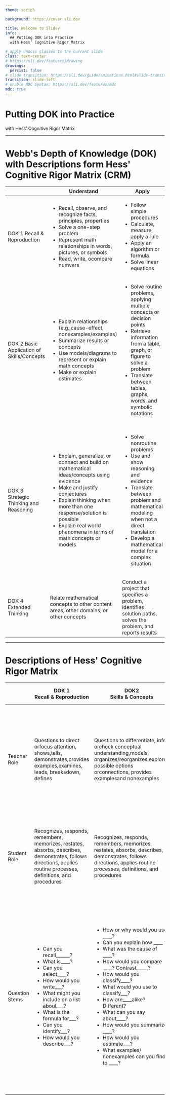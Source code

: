```yaml
---
theme: seriph

background: https://cover.sli.dev

title: Welcome to Slidev
info: |
  ## Putting DOK into Practice
  with Hess’ Cognitive Rigor Matrix

# apply unocss classes to the current slide
class: text-center
# https://sli.dev/features/drawing
drawings:
  persist: false
# slide transition: https://sli.dev/guide/animations.html#slide-transitions
transition: slide-left
# enable MDC Syntax: https://sli.dev/features/mdc
mdc: true
---
```


# Putting DOK into Practice 

with Hess’ Cognitive Rigor Matrix


<!--
Title Page
-->

---

# Webb's Depth of Knowledge (DOK) with Descriptions form Hess' Cognitive Rigor Matrix (CRM)

<div class="fancy-table-container">
  <table class="fancy-table">
    <thead>
      <tr>
        <th></th>
        <th>Understand</th>
        <th>Apply</th>
        <th>Analyze</th>
        <th>Examples</th>
      </tr>
    </thead>
    <tbody>
      <tr>
        <td>DOK 1 Recall & Reproduction</td>
        <td>
          <ul>
            <li>Recall, observe, and recognize facts, principles, properties</li>
            <li>Solve a one-step problem</li>
            <li>Represent math relationships in words, pictures, or symbols</li>
            <li>Read, write, ocompare numvers</li>
          </ul>
        </td>
        <td>
          <ul>
            <li>Follow simple procedures</li>
            <li>Calculate, measure, apply a rule</li>
            <li>Apply an algorithm or formula</li>
            <li>Solve linear equations</li>
           </ul>
         </td>
         <td>
           <ul>
             <li>Retrieve information from a table or graph to answer a question</li>
            <li>Identify whether specific information is contained in graphic representations</li>
            <li>Identify a pattern/trend</li>
           </ul>
         </td> 
         <td> <p>Multiply 29 × 56</p> === <p>Graph y = 2x + 5</p></td>
      </tr>
      <tr>
        <td>DOK 2 Basic Application of Skills/Concepts</td>
        <td>
          <ul>
            <li>Explain relationships (e.g.,cause-effect, nonexamples/examples)</li>
            <li>Summarize results or concepts</li>
            <li>Use models/diagrams to represent or explain math concepts</li>
            <li>Make or explain estimates</li>
          </ul>
        </td>
        <td>
          <ul>
            <li>Solve routine problems, applying multiple concepts or decision points</li>
            <li>Retrieve information from a table, graph, or figure to solve a problem</li>
            <li>Translate between tables, graphs, words, and symbolic notations </li>
          </ul>
          </td>
        <td>
          <ul>
            <li>Categorize, classify, and/or organize materials, data, or figures based on characteristics</li>
            <li>Compare/contrast figures or data</li>
            <li>Organize data and select appropriate display</li>
            <li>Extend a pattern</li>
          </ul>
        </td>
        <td>
          <ul>
            <li>Estimate 29 × 56.</li>
            <li>Explain your reasoning for how you made your estimate.</li>
            <li>>Use an area model to demonstrate 29 × 56.</li>
          </ul>
        <p>compare the graphs of y = 2x + 5 and y = –2x + 5</p>
        </td>
      </tr>
      <tr>
        <td>DOK 3 Strategic Thinking and Reasoning</td>
        <td>
          <ul>
            <li>Explain, generalize, or connect and build on mathematical ideas/concepts using evidence</li>
            <li>Make and justify conjectures</li>
            <li>Explain thinking when more than one response/solution is possible</li>
            <li>Explain real world phenomena in terms of math concepts or models</li>
          </ul>
        </td>
        <td>
          <ul>
            <li>Solve nonroutine problems</li>
            <li>Use and show reasoning and evidence</li>
            <li>Translate between problem and mathematical modeling when not a direct translation</li>
            <li>Develop a mathematical model for a complex situation</li>
          </ul>
        </td>
        <td>
          <ul>
            <li>Generalize a pattern</li>
            <li>Analyze similarities/differences between procedures or solutions</li>
            <li>Analyze and draw conclusions from data, citing evidence</li>
            <li>Cite evidence and develop a logical argument for solutions</li>
          </ul>
        </td>
        <td>
          <ul>
            <li>Compare two different methods for determining the product for 29 × 56.</li>
            <li>When is each method the “best” to use? Why?</li>
          </ul>
          ---
          <p>Create an equation to model the approximate speed of a runner during an 800 km race.</p>
        </td>
      </tr>
      <tr>
        <td>DOK 4 Extended Thinking</td>
        <td>Relate mathematical concepts to other content areas, other domains, or other concepts</td>
        <td>Conduct a project that specifies a problem, identifies solution paths, solves the problem, and reports results</td>
        <td>Apply understanding in a novel way, provide argument or justification for the application</td>
        <td>Create a graph showing the distance of the moon from your home over a three month period.</td>   
      </tr>
    </tbody>
  </table>
</div>

---

# Descriptions of Hess' Cognitive Rigor Matrix

<div class="fancy-table-container">
  <table class="fancy-table">
    <thead>
      <tr>
        <th></th>
        <th>DOK 1</br>Recall & Reproduction</th>
        <th>DOK2</br>Skills & Concepts</th>
        <th>DOK 3</br>Strategic Thinking/ Reasoning</th>
        <th>DOK 4 Extended Thinkings</th>
      </tr>
    </thead>
    <tbody>
      <tr>
        <td>Teacher Role</td>
        <td>Questions to direct orfocus attention, shows,tells, demonstrates,provides examples,examines, leads, breaksdown, defines</td>
        <td>Questions to differentiate, infer, orcheck conceptual understanding,models, organizes/reorganizes,explores possible options orconnections, provides examplesand nonexamples</td>
        <td>Questions to probe reasoning andunderlying thinking, asks openended questions, acts as a resourceand coach, provides criteria andexamples for making judgments andsupporting claims, encourages multipleapproaches and solutions; determineswhen/where (text, concept) depth andexploration is most appropriate</td>
        <td>Questions to extend thinking andbroaden perspectives; facilitatesteaming, collaboration, self-evaluation </td>
      </tr>
      <tr>
        <td>Student Role</td>
        <td>Recognizes, responds, remembers, memorizes, restates, absorbs, describes, demonstrates, follows directions, applies routine processes, definitions, and procedures</td>
        <td>Recognizes, responds, remembers, memorizes, restates, absorbs, describes, demonstrates, follows directions, applies routine processes, definitions, and procedures</td>
        <td>Uncovers and selects relevant and credible supporting evidence for analyses, critiques, debates, claims, and judgments; plans, initiates questions, disputes, argues, tests ideas/solutions, sustains inquiry into topics or deeper problems, applies to the real world</td>
        <td>Designs, takes risks, researches synthesizing multiple resources, collaborates, plans, organizes, and modifies, creates concrete tangible product</td>
      </tr>
      <tr>
        <td>Question Stems</td>
        <td>
          <ul>
            <li> Can you recall______?</li>
            <li>What is____?</li>
            <li>Can you select____?</li>
            <li>How would you
            write___?</li>
            <li>What might you include
            on a list about___?</li>
            <li>What is the formula
            for___?</li>
            <li>Can you identify___?</li>
            <li>How would you
            describe___?</li>
          </ul>
        </td>
        <td>
          <ul>
            <li>How or why would you use ____?</li>
            <li>Can you explain how ____ ?</li>
            <li>What was the cause of ____?</li>
            <li>How would you compare ____? Contrast_____?</li>
            <li>How would you classify____?
            <li>What would you use to classify___?</li>
            <li>How are____alike? Different?</li>
            <li>What can you say about____?</li>
            <li>How would you summarize ____?</li>
            <li>How would you estimate___?</li>
            <li>What examples/ nonexamples can you find to ____?</li>
          </ul>
        </td>
        <td>
          <ul>
            <li>How is ____ related to ____?</li>
            <li>What conclusions can you draw ___?</li>
            <li>How would you adapt ____to create a
            different____?</li>
            <li>How would you test____?</li>
            <li>Can you predict the outcome if____?</li>
            <li>What is the best method? Why?</li>
            <li>Support your rationale.</li>
            <li>What facts would you select to
            support____?</li>
            <li>Can you elaborate on the
            reason____?</li>
            <li>What would happen if___?</li>
            <li>Can you formulate a prediction
            for___?</li>
          </ul>
        </td>
        <td>
          <ul>
            <li>What could be done to minimize/maximize __ ?</li>
            <li>In what way would you design or redesign ___ and why?</li>
            <li>How would you evaluate ___?</li>
            <li>How would you prioritize criteria for making this decision . . . and why?</li>
            <li>What information would you use to support a differing perspective___?</li>
            <li>Can you formulate and test a conjecture for__?</li>
            <li>Can you construct a model that would change __?</li>
            <li>What information can you gather to support your idea about___?</li>
          </ul>
        </td>
      </tr>
    </tbody>
  </table>
</div>
        

